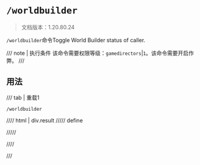 # `/worldbuilder`

> 文档版本：1.20.80.24

`/worldbuilder`命令Toggle World Builder status of caller.

/// note | 执行条件
该命令需要权限等级：`gamedirectors`|`1`。该命令需要开启作弊。
///

## 用法

/// tab | 重载1
```mcfunction
/worldbuilder
```

//// html | div.result
///// define

/////

////

///
